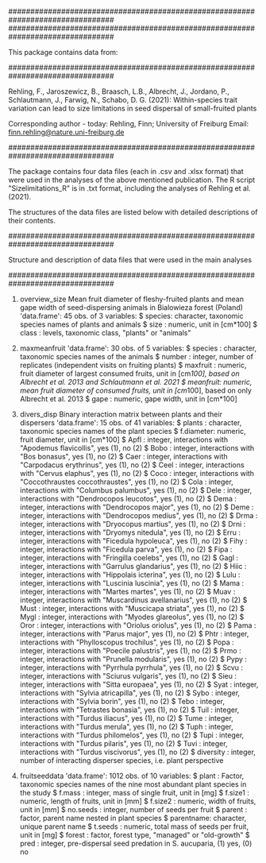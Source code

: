 ################################################################################
################################################################################

This package contains data from:

################################################################################

Rehling, F., Jaroszewicz, B., Braasch, L.B., Albrecht, J., Jordano, P., Schlautmann, J., Farwig, N., Schabo, D. G. (2021):
Within-species trait variation can lead to size limitations in seed dispersal of small-fruited plants

Corresponding author - today: Rehling, Finn; University of Freiburg
Email: finn.rehling@nature.uni-freiburg.de

################################################################################

The package contains four data files (each in .csv and .xlsx format) that were used in the analyses of the above mentioned publication.
The R script "Sizelimitations_R" is in .txt format, including the analyses of Rehling et al. (2021).

The structures of the data files are listed below with detailed descriptions of their contents.

################################################################################

Structure and description of data files that were used in the main analyses

################################################################################

1. overview_size
Mean fruit diameter of fleshy-fruited plants and mean gape width of seed-dispersing animals in Bialowieza forest (Poland)
'data.frame':	45 obs. of  3 variables:
 $ species: character, taxonomic species names of plants and animals
 $ size   : numeric, unit in [cm*100]
 $ class  : levels, taxonomic class, "plants" or "animals"

2. maxmeanfruit
'data.frame':	30 obs. of  5 variables:
 $ species  : character, taxonomic species names of the animals
 $ number   : integer, number of replicates (independent visits on fruiting plants)
 $ maxfruit : numeric, fruit diameter of largest consumed fruits, unit in [cm*100], based on Albrecht et al. 2013 and Schlautmann et al. 2021
 $ meanfruit: numeric, mean fruit diameter of consumed fruits, unit in [cm*100], based on only Albrecht et al. 2013
 $ gape     : numeric, gape width, unit in [cm*100]

3. divers_disp
Binary interaction matrix between plants and their dispersers
'data.frame':	15 obs. of  41 variables:
 $ plants    : character, taxonomic species names of the plant species
 $ f.diameter: numeric, fruit diameter, unit in [cm*100]
 $ Apfl      : integer, interactions with "Apodemus flavicollis", yes (1), no (2)
 $ Bobo      : integer, interactions with "Bos bonasus", yes (1), no (2)
 $ Caer      : integer, interactions with "Carpodacus erythrinus", yes (1), no (2)
 $ Ceel      : integer, interactions with "Cervus elaphus", yes (1), no (2)
 $ Coco      : integer, interactions with "Coccothraustes coccothraustes", yes (1), no (2)
 $ Cola      : integer, interactions with "Columbus palumbus", yes (1), no (2)
 $ Dele      : integer, interactions with "Dendrocopos leucotos", yes (1), no (2)
 $ Dema      : integer, interactions with "Dendrocopos major", yes (1), no (2)
 $ Deme      : integer, interactions with "Dendrocopos medius", yes (1), no (2)
 $ Drma      : integer, interactions with "Dryocopus martius", yes (1), no (2)
 $ Drni      : integer, interactions with "Dryomys nitedula", yes (1), no (2)
 $ Erru      : integer, interactions with "Ficedula hypoleuca", yes (1), no (2)
 $ Fihy      : integer, interactions with "Ficedula parva", yes (1), no (2)
 $ Fipa      : integer, interactions with "Fringilla coelebs", yes (1), no (2)
 $ Gagl      : integer, interactions with "Garrulus glandarius", yes (1), no (2)
 $ Hiic      : integer, interactions with "Hippolais icterina", yes (1), no (2)
 $ Lulu      : integer, interactions with "Luscinia luscinia", yes (1), no (2)
 $ Mama      : integer, interactions with "Martes martes", yes (1), no (2)
 $ Muav      : integer, interactions with "Muscardinus avellanarius", yes (1), no (2)
 $ Must      : integer, interactions with "Muscicapa striata", yes (1), no (2)
 $ Mygl      : integer, interactions with "Myodes glareolus", yes (1), no (2)
 $ Oror      : integer, interactions with "Oriolus oriolus", yes (1), no (2)
 $ Pama      : integer, interactions with "Parus major", yes (1), no (2)
 $ Phtr      : integer, interactions with "Phylloscopus trochilus", yes (1), no (2)
 $ Popa      : integer, interactions with "Poecile palustris", yes (1), no (2)
 $ Prmo      : integer, interactions with "Prunella modularis", yes (1), no (2)
 $ Pypy      : integer, interactions with "Pyrrhula pyrrhula", yes (1), no (2)
 $ Scvu      : integer, interactions with "Sciurus vulgaris", yes (1), no (2)
 $ Sieu      : integer, interactions with "Sitta europaea", yes (1), no (2)
 $ Syat      : integer, interactions with "Sylvia atricapilla", yes (1), no (2)
 $ Sybo      : integer, interactions with "Sylvia borin", yes (1), no (2)
 $ Tebo      : integer, interactions with "Tetrastes bonasia", yes (1), no (2)
 $ Tuil      : integer, interactions with "Turdus iliacus", yes (1), no (2)
 $ Tume      : integer, interactions with "Turdus merula", yes (1), no (2)
 $ Tuph      : integer, interactions with "Turdus philomelos", yes (1), no (2)
 $ Tupi      : integer, interactions with "Turdus pilaris", yes (1), no (2)
 $ Tuvi      : integer, interactions with "Turdus viscivorus", yes (1), no (2)
 $ diversity : integer, number of interacting disperser species, i.e. plant perspective

4. fruitseeddata
'data.frame':	1012 obs. of  10 variables:
 $ plant     : Factor, taxonomic species names of the nine most abundant plant species in the study
 $ f.mass    : integer, mass of single fruit, unit in [mg]
 $ f.size1   : numeric, length of fruits, unit in [mm]
 $ f.size2   : numeric, width of fruits, unit in [mm] 
 $ no.seeds  : integer, number of seeds per fruit
 $ parent    : factor, parent name nested in plant species
 $ parentname: character, unique parent name
 $ t.seeds   : numeric, total mass of seeds per fruit, unit in [mg]
 $ forest    : factor, forest type, "managed" or "old-growth"
 $ pred      : integer, pre-dispersal seed predation in S. aucuparia, (1) yes, (0) no
